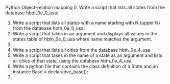 Python Object-relation mapping
0. Write a script that lists all states from the database hbtn_0e_0_usa:
1. Write a script that lists all states with a name starting with N (upper N) from the database hbtn_0e_0_usa:
2. Write a script that takes in an argument and displays all values in the states table of hbtn_0e_0_usa where name matches the argument.
3. 
4. Write a script that lists all cities from the database hbtn_0e_4_usa
5. Write a script that takes in the name of a state as an argument and lists all cities of that state, using the database hbtn_0e_4_usa
6. Write a python file that contains the class definition of a State and an instance Base = declarative_base():
7. 
